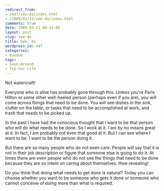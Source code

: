 ```yaml
---
redirect_from:
- /447/see-do/index.html
- /2009/03/11/see-do/index.html
comments: true
date: 2009-03-11 08:13:06
layout: post
slug: see-do
title: See, Do
wordpress_id: 447
categories:
- Random
tags:
- Seen-Around
- Tip-For-Life
---
```


Not watercraft!

Everyone who is alive has probably gone through this.  Unless you're Paris Hilton or some other well-heeled person (perhaps even if you are), you will come across things that need to be done.  You will see dishes in the sink, clutter on the table, or tasks that need to be accomplished at work, and trash that needs to be picked up.  

In the past I have had the conscious thought that I want to be that person who will do what needs to be done.  So I work at it.  I am by no means great at it.  In fact, I am probably not even that good at it.  But I can see where I want to be.  I want to be the person doing it.

But there are so many people who do not even care.  People will say that it is not in their job description or figure that someone else is going to do it.  At times there are even people who do not see the things that need to be done because they are so intent on caring about themselves.  How revealing!

Do you think that doing what needs to get done is natural?  Today you can choose whether you want to be someone who gets it done or someone who cannot conceive of doing more than what is required.
